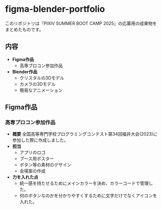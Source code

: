 # figma-blender-portfolio
このリポジトリは『PIXIV SUMMER BOOT CAMP 2025』の応募用の成果物をまとめたものです。
## 内容
- **Figma作品**
  - 高専プロコン参加作品
- **Blender作品**
  - クリスタルの3Dモデル
  - カメラの3Dモデル
  - 簡易なアニメーション

## Figma作品
### 高専プロコン参加作品
- **概要**
全国高等専門学校プログラミングコンテスト第34回福井大会(2023)に参加した際に作成しました。
- **担当**
  - アプリのロゴ
  - ブース用ポスター
  - ボタン等の素材のデザイン
  - 会場案の作成
- **力を入れた点**
  - 統一感を持たせるためにメインカラーを決め、カラーコードで管理した。
  - 何のボタンなのかを分かりやすくするために文字だけでなくアイコンを入れた。

